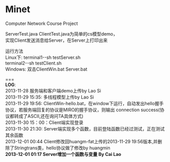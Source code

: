 Minet
===

Computer Network Course Project  
  


ServerTest.java  ClientTest.java为简单的cs模型demo，  
实现Client发送消息给Server，在Server上打印出来  

运行方法  
Linux下: terminal1--sh testServer.sh  
         terminal2--sh testClient.sh  
Windows: 双击ClientWin.bat Server.bat  

  
===  
  **LOG**:  
 2013-11-28 服务端和客户端demo上传by Lao Si   
 2013-11-29 15:35: 多线程模型上传by Lao Si  
 2013-11-29 19:56: ClientWin-hello.bat，在window下运行，自动发出hello握手协议，若服务端回复的协议是MIRO的握手协议，则输出 connection success(协议都转成了ASCII,还在询问TA具体方式)  
 2013-11-30 15：00：Client端实现登录  
 2013-11-30 21:30: Server端实现多个函数，目前登陆函数已经过测试，正在测试其余函数  
 2013-12-01 00:44 Client修改回huangm-fat上传的2013-11-29 19:56版本,并删除了Stringtrans类，hello协议做了修改by huangmin  
 **2013-12-01 01:17 Server增加一个函数与变量 By Cai Lao**